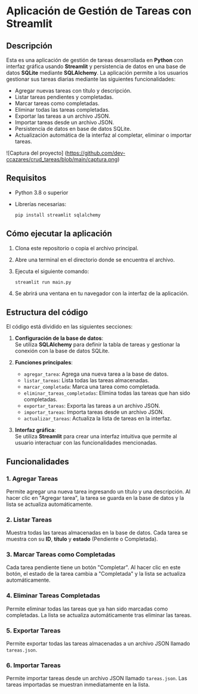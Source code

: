 
# Aplicación de Gestión de Tareas con Streamlit

## Descripción

Esta es una aplicación de gestión de tareas desarrollada en **Python** con interfaz gráfica usando **Streamlit** y persistencia de datos en una base de datos **SQLite** mediante **SQLAlchemy**. La aplicación permite a los usuarios gestionar sus tareas diarias mediante las siguientes funcionalidades:

- Agregar nuevas tareas con título y descripción.
- Listar tareas pendientes y completadas.
- Marcar tareas como completadas.
- Eliminar todas las tareas completadas.
- Exportar las tareas a un archivo JSON.
- Importar tareas desde un archivo JSON.
- Persistencia de datos en base de datos SQLite.
- Actualización automática de la interfaz al completar, eliminar o importar tareas.

![Captura del proyecto] (https://github.com/dev-ccazares/crud_tareas/blob/main/captura.png)

## Requisitos

- Python 3.8 o superior
- Librerías necesarias:

  ```bash
  pip install streamlit sqlalchemy
  ```

## Cómo ejecutar la aplicación

1. Clona este repositorio o copia el archivo principal.
2. Abre una terminal en el directorio donde se encuentra el archivo.
3. Ejecuta el siguiente comando:

   ```bash
   streamlit run main.py
   ```

4. Se abrirá una ventana en tu navegador con la interfaz de la aplicación.

## Estructura del código

El código está dividido en las siguientes secciones:

1. **Configuración de la base de datos**:  
   Se utiliza **SQLAlchemy** para definir la tabla de tareas y gestionar la conexión con la base de datos SQLite.

2. **Funciones principales**:  
   - `agregar_tarea`: Agrega una nueva tarea a la base de datos.
   - `listar_tareas`: Lista todas las tareas almacenadas.
   - `marcar_completada`: Marca una tarea como completada.
   - `eliminar_tareas_completadas`: Elimina todas las tareas que han sido completadas.
   - `exportar_tareas`: Exporta las tareas a un archivo JSON.
   - `importar_tareas`: Importa tareas desde un archivo JSON.
   - `actualizar_tareas`: Actualiza la lista de tareas en la interfaz.

3. **Interfaz gráfica**:  
   Se utiliza **Streamlit** para crear una interfaz intuitiva que permite al usuario interactuar con las funcionalidades mencionadas.

## Funcionalidades

### 1. Agregar Tareas

Permite agregar una nueva tarea ingresando un título y una descripción. Al hacer clic en "Agregar tarea", la tarea se guarda en la base de datos y la lista se actualiza automáticamente.

### 2. Listar Tareas

Muestra todas las tareas almacenadas en la base de datos. Cada tarea se muestra con su **ID**, **título** y **estado** (Pendiente o Completada).

### 3. Marcar Tareas como Completadas

Cada tarea pendiente tiene un botón "Completar". Al hacer clic en este botón, el estado de la tarea cambia a "Completada" y la lista se actualiza automáticamente.

### 4. Eliminar Tareas Completadas

Permite eliminar todas las tareas que ya han sido marcadas como completadas. La lista se actualiza automáticamente tras eliminar las tareas.

### 5. Exportar Tareas

Permite exportar todas las tareas almacenadas a un archivo JSON llamado `tareas.json`.

### 6. Importar Tareas

Permite importar tareas desde un archivo JSON llamado `tareas.json`. Las tareas importadas se muestran inmediatamente en la lista.
